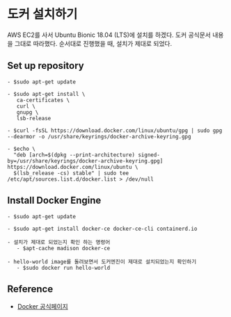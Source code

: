 # 도커 설치하기

AWS EC2를 사서 Ubuntu Bionic 18.04 (LTS)에 설치를 하겠다.
도커 공식문서 내용을 그대로 따라했다. 순서대로 진행했을 때, 설치가 제대로 되었다.

## Set up repository

```console
- $sudo apt-get update

- $sudo apt-get install \
   ca-certificates \
   curl \
   gnupg \
   lsb-release

- $curl -fsSL https://download.docker.com/linux/ubuntu/gpg | sudo gpg --dearmor -o /usr/share/keyrings/docker-archive-keyring.gpg

- $echo \
  "deb [arch=$(dpkg --print-architecture) signed-by=/usr/share/keyrings/docker-archive-keyring.gpg] https://download.docker.com/linux/ubuntu \
  $(lsb_release -cs) stable" | sudo tee /etc/apt/sources.list.d/docker.list > /dev/null
```

## Install Docker Engine

```console
- $sudo apt-get update

- $sudo apt-get install docker-ce docker-ce-cli containerd.io

- 설치가 제대로 되었는지 확인 하는 명령어
   - $apt-cache madison docker-ce

- hello-world image를 돌려보면서 도커엔진이 제대로 설치되었는지 확인하기
   - $sudo docker run hello-world
```

## Reference

- [Docker 공식페이지](https://docs.docker.com/engine/install/ubuntu/)

